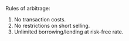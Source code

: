 Rules of arbitrage: 
1. No transaction costs. 
2. No restrictions on short selling. 
3. Unlimited  borrowing/lending at risk-free rate. 